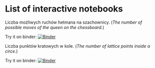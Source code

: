 # List of interactive notebooks

Liczba możliwych ruchów hetmana na szachownicy. (<em>The number of possible moves of the queen on the chessboard.</em>)  

Try it on binder: [![Binder](https://mybinder.org/badge_logo.svg)](https://mybinder.org/v2/gh/GitPistachio/AdHoc.git/master?filepath=notebooks%2FLiczba%20punkt%C3%B3w%20kratowych%20w%20kole.ipynb)

Liczba punktów kratowych w kole. (<em>The number of lattice points inside a circe.</em>) 

Try it on binder: [![Binder](https://mybinder.org/badge_logo.svg)](https://mybinder.org/v2/gh/GitPistachio/AdHoc.git/master?filepath=notebooks%2FLiczba%20mo%C5%BCliwych%20ruch%C3%B3w%20hetmana%20na%20szachownicy.ipynb)